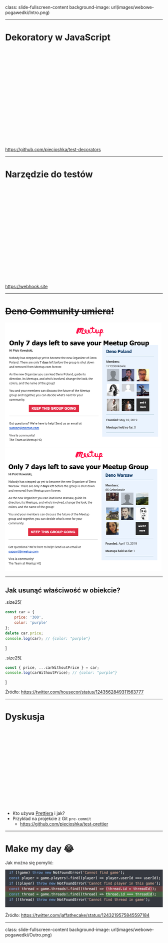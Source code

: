 class: slide-fullscreen-content
background-image: url(images/webowe-pogawedki/Intro.png)

---

# Dekoratory w <span class="slim">JavaScript</span>

<div style="height: 300px"></div>

<https://github.com/piecioshka/test-decorators>

---

# Narzędzie do testów

<div style="height: 300px"></div>

<https://webhook.site>

---

# <del>Deno Community <span class="slim">umiera!</span></del>

<img class="float-left" src="images/1/deno-warsaw/deno-poland.png" style="width: 500px">
<img class="float-left" src="images/1/deno-warsaw/deno-warsaw.png" style="width: 500px">

---

## Jak usunąć właściwość w obiekcie?

.size25[

```js
const car = {
    price: '300',
    color: 'purple'
};
delete car.price;
console.log(car); // {color: "purple"}
```

]

.size25[

```js
const { price, ...carWithoutPrice } = car;
console.log(carWithoutPrice); // {color: "purple"}
```

]

Źródło: <https://twitter.com/housecor/status/1243562849311563777>

---

# Dyskusja

<div style="height: 250px"></div>

* Kto używa <a href="https://prettier.io/">Prettiera</a> i jak?
* Przykład na projekcie z Git `pre-commit`
    + <https://github.com/piecioshka/test-prettier>

---

# Make my day 😂

Jak można się pomylić:

<img src="images/1/tweet-jake.jpeg">

Źródło: <https://twitter.com/jaffathecake/status/1243219575845597184>

---

class: slide-fullscreen-content
background-image: url(images/webowe-pogawedki/Outro.png)
